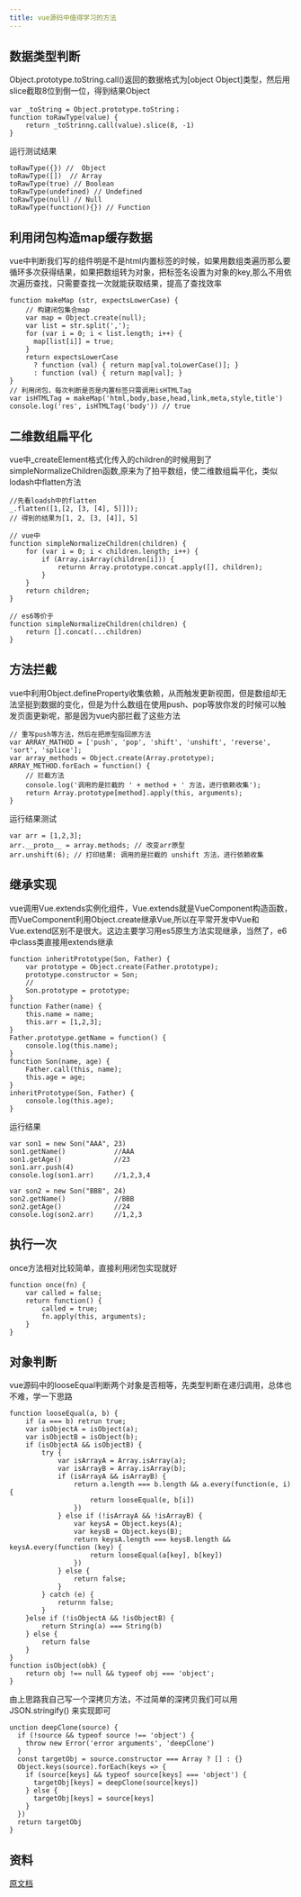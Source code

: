 ```yaml
---
title: vue源码中值得学习的方法
---
```


## 数据类型判断

Object.prototype.toString.call()返回的数据格式为[object Object]类型，然后用slice截取8位到倒一位，得到结果Object

```
var _toString = Object.prototype.toString；
function toRawType(value) {
    return _toStrinng.call(value).slice(8, -1)
}
```
运行测试结果
```
toRawType({}) //  Object 
toRawType([])  // Array    
toRawType(true) // Boolean
toRawType(undefined) // Undefined
toRawType(null) // Null
toRawType(function(){}) // Function
```

## 利用闭包构造map缓存数据
vue中判断我们写的组件明是不是html内置标签的时候，如果用数组类遍历那么要循环多次获得结果，如果把数组转为对象，把标签名设置为对象的key,那么不用依次遍历查找，只需要查找一次就能获取结果，提高了查找效率

```
function makeMap (str, expectsLowerCase) {
    // 构建闭包集合map
    var map = Object.create(null);
    var list = str.split(',');
    for (var i = 0; i < list.length; i++) {
      map[list[i]] = true;
    }
    return expectsLowerCase
      ? function (val) { return map[val.toLowerCase()]; }
      : function (val) { return map[val]; }
}
// 利用闭包，每次判断是否是内置标签只需调用isHTMLTag
var isHTMLTag = makeMap('html,body,base,head,link,meta,style,title')
console.log('res', isHTMLTag('body')) // true
```

## 二维数组扁平化
vue中_createElement格式化传入的children的时候用到了simpleNormalizeChildren函数,原来为了拍平数组，使二维数组扁平化，类似lodash中flatten方法
```
//先看loadsh中的flatten
_.flatten([1,[2, [3, [4], 5]]]);
// 得到的结果为[1, 2, [3, [4]], 5]

// vue中
function simpleNormalizeChildren(children) {
    for (var i = 0; i < children.length; i++) {
        if (Array.isArray(children[i])) {
            returnn Array.prototype.concat.apply([], children);
        }
    }
    return children;
}

// es6等价于
function simpleNormalizeChildren(children) {
    return [].concat(...children)
}
```

## 方法拦截
vue中利用Object.defineProperty收集依赖，从而触发更新视图，但是数组却无法坚挺到数据的变化，但是为什么数组在使用push、pop等放你发的时候可以触发页面更新呢，那是因为vue内部拦截了这些方法

```
// 重写push等方法，然后在把原型指回原方法
var ARRAY_MATHOD = ['push', 'pop', 'shift', 'unshift', 'reverse', 'sort', 'splice'];
var array_methods = Object.create(Array.prototype);
ARRAY_METHOD.forEach = function() {
    // 拦截方法
    console.log('调用的是拦截的 ' + method + ' 方法，进行依赖收集');
    return Array.prototype[method].apply(this, arguments);
}
```
运行结果测试
```
var arr = [1,2,3];
arr.__proto__ = array.methods; // 改变arr原型
arr.unshift(6); // 打印结果: 调用的是拦截的 unshift 方法，进行依赖收集
```

## 继承实现
vue调用Vue.extends实例化组件，Vue.extends就是VueComponent构造函数，而VueComponent利用Object.create继承Vue,所以在平常开发中Vue和Vue.extend区别不是很大。这边主要学习用es5原生方法实现继承，当然了，e6中class类直接用extends继承

```
function inheritPrototype(Son, Father) {
    var prototype = Object.create(Father.prototype);
    prototype.constructor = Son;
    // 
    Son.prototype = prototype;
}
function Father(name) {
    this.name = name;
    this.arr = [1,2,3];
}
Father.prototype.getName = function() {
    console.log(this.name);
}
function Son(name, age) {
    Father.call(this, name);
    this.age = age;
}
inheritPrototype(Son, Father) {
    console.log(this.age);
}
```
运行结果
```
var son1 = new Son("AAA", 23)
son1.getName()            //AAA
son1.getAge()             //23
son1.arr.push(4)          
console.log(son1.arr)     //1,2,3,4

var son2 = new Son("BBB", 24)
son2.getName()            //BBB
son2.getAge()             //24
console.log(son2.arr)     //1,2,3
```
## 执行一次
once方法相对比较简单，直接利用闭包实现就好
```
function once(fn) {
    var called = false;
    return function() {
        called = true;
        fn.apply(this, arguments);
    }
}
```

## 对象判断
vue源码中的looseEqual判断两个对象是否相等，先类型判断在递归调用，总体也不难，学一下思路
```
function looseEqual(a, b) {
    if (a === b) retrun true;
    var isObjectA = isObject(a);
    var isObjectB = isObject(b);
    if (isObjectA && isObjectB) {
        try {
            var isArrayA = Array.isArray(a);
            var isArrayB = Array.isArray(b);
            if (isArrayA && isArrayB) {
                return a.length === b.length && a.every(function(e, i) {
                    return looseEqual(e, b[i])
                })
            } else if (!isArrayA && !isArrayB) {
                var keysA = Object.keys(A);
                var keysB = Object.keys(B);
                return keysA.length === keysB.length && keysA.every(function (key) {
                    return looseEqual(a[key], b[key])
                })
            } else {
                return false;
            }
        } catch (e) {
            returnn false;
        }
    }else if (!isObjectA && !isObjectB) {
        return String(a) === String(b)
    } else {
        return false
    }
}
function isObject(obk) {
    return obj !== null && typeof obj === 'object';
}
```
由上思路我自己写一个深拷贝方法，不过简单的深拷贝我们可以用 JSON.stringify() 来实现即可

```
unction deepClone(source) {
  if (!source && typeof source !== 'object') {
    throw new Error('error arguments', 'deepClone')
  }
  const targetObj = source.constructor === Array ? [] : {}
  Object.keys(source).forEach(keys => {
    if (source[keys] && typeof source[keys] === 'object') {
      targetObj[keys] = deepClone(source[keys])
    } else {
      targetObj[keys] = source[keys]
    }
  })
  return targetObj
}
```

## 资料
[原文档](https://segmentfault.com/a/1190000025157159)
